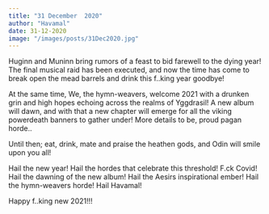 ```yaml
---
title: "31 December  2020"
author: "Havamal"
date: 31-12-2020
image: "/images/posts/31Dec2020.jpg"
---
```


Huginn and Muninn bring rumors of a feast to bid farewell to the dying year!
The final musical raid has been executed, and now the time has come to break open the mead barrels and drink this f..king year goodbye!

At the same time, We, the hymn-weavers, welcome 2021 with a drunken grin and high hopes echoing across the realms of Yggdrasil! A new album will dawn, and with that a new chapter will emerge for all the viking powerdeath banners to gather under! More details to be, proud pagan horde..

Until then; eat, drink, mate and praise the heathen gods, and Odin will smile upon you all!

Hail the new year! Hail the hordes that celebrate this threshold! F.ck Covid! Hail the dawning of the new album! Hail the Aesirs inspirational ember! Hail the hymn-weavers horde! Hail Havamal!

Happy f..king new 2021!!!